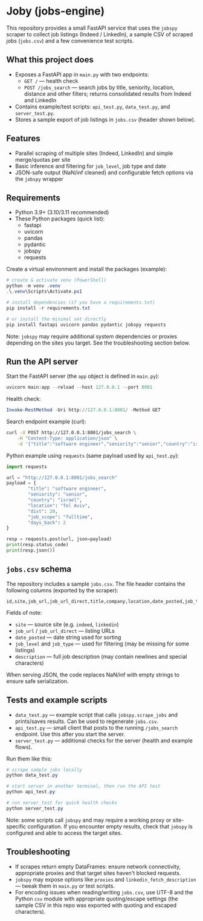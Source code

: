# Joby (jobs-engine)

This repository provides a small FastAPI service that uses the `jobspy` scraper to collect job listings (Indeed / LinkedIn), a sample CSV of scraped jobs (`jobs.csv`) and a few convenience test scripts.

## What this project does

- Exposes a FastAPI app in `main.py` with two endpoints:
	- `GET /` — health check
	- `POST /jobs_search` — search jobs by title, seniority, location, distance and other filters; returns consolidated results from Indeed and LinkedIn
- Contains example/test scripts: `api_test.py`, `data_test.py`, and `server_test.py`.
- Stores a sample export of job listings in `jobs.csv` (header shown below).

## Features

- Parallel scraping of multiple sites (Indeed, LinkedIn) and simple merge/quotas per site
- Basic inference and filtering for `job_level`, job type and date
- JSON-safe output (NaN/inf cleaned) and configurable fetch options via the `jobspy` wrapper

## Requirements

- Python 3.9+ (3.10/3.11 recommended)
- These Python packages (quick list):
	- fastapi
	- uvicorn
	- pandas
	- pydantic
	- jobspy
	- requests

Create a virtual environment and install the packages (example):

```powershell
# create & activate venv (PowerShell)
python -m venv .venv
.\.venv\Scripts\Activate.ps1

# install dependencies (if you have a requirements.txt)
pip install -r requirements.txt

# or install the minimal set directly
pip install fastapi uvicorn pandas pydantic jobspy requests
```

Note: `jobspy` may require additional system dependencies or proxies depending on the sites you target. See the troubleshooting section below.

## Run the API server

Start the FastAPI server (the `app` object is defined in `main.py`):

```powershell
uvicorn main:app --reload --host 127.0.0.1 --port 8001
```

Health check:

```powershell
Invoke-RestMethod -Uri http://127.0.0.1:8001/ -Method GET
```

Search endpoint example (curl):

```bash
curl -X POST http://127.0.0.1:8001/jobs_search \
	-H "Content-Type: application/json" \
	-d '{"title":"software engineer","seniority":"senior","country":"israel","location":"Tel Aviv","dist":20,"job_scope":"fulltime","days_back":2}'
```

Python example using `requests` (same payload used by `api_test.py`):

```python
import requests

url = "http://127.0.0.1:8001/jobs_search"
payload = {
		"title": "software engineer",
		"seniority": "senior",
		"country": "israel",
		"location": "Tel Aviv",
		"dist": 20,
		"job_scope": "fulltime",
		"days_back": 2
}

resp = requests.post(url, json=payload)
print(resp.status_code)
print(resp.json())
```

## `jobs.csv` schema

The repository includes a sample `jobs.csv`. The file header contains the following columns (exported by the scraper):

```
id,site,job_url,job_url_direct,title,company,location,date_posted,job_type,salary_source,interval,min_amount,max_amount,currency,is_remote,job_level,job_function,listing_type,emails,description,company_industry,company_url,company_logo,company_url_direct,company_addresses,company_num_employees,company_revenue,company_description,skills,experience_range,company_rating,company_reviews_count,vacancy_count,work_from_home_type
```

Fields of note:
- `site` — source site (e.g. `indeed`, `linkedin`)
- `job_url` / `job_url_direct` — listing URLs
- `date_posted` — date string used for sorting
- `job_level` and `job_type` — used for filtering (may be missing for some listings)
- `description` — full job description (may contain newlines and special characters)

When serving JSON, the code replaces NaN/inf with empty strings to ensure safe serialization.

## Tests and example scripts

- `data_test.py` — example script that calls `jobspy.scrape_jobs` and prints/saves results. Can be used to regenerate `jobs.csv`.
- `api_test.py` — small client that posts to the running `/jobs_search` endpoint. Use this after you start the server.
- `server_test.py` — additional checks for the server (health and example flows).

Run them like this:

```powershell
# scrape sample jobs locally
python data_test.py

# start server in another terminal, then run the API test
python api_test.py

# run server_test for quick health checks
python server_test.py
```

Note: some scripts call `jobspy` and may require a working proxy or site-specific configuration. If you encounter empty results, check that `jobspy` is configured and able to access the target sites.

## Troubleshooting

- If scrapes return empty DataFrames: ensure network connectivity, appropriate proxies and that target sites haven't blocked requests.
- `jobspy` may expose options like `proxies` and `linkedin_fetch_description` — tweak them in `main.py` or test scripts.
- For encoding issues when reading/writing `jobs.csv`, use UTF-8 and the Python `csv` module with appropriate quoting/escape settings (the sample CSV in this repo was exported with quoting and escaped characters).


